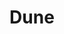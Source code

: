 ---
title: "Dune"
year: 2021
rating: 4
stars: "★★★★"
rewatched: false
permalink: "dune-2021"
watched_on: 2021-10-30
---